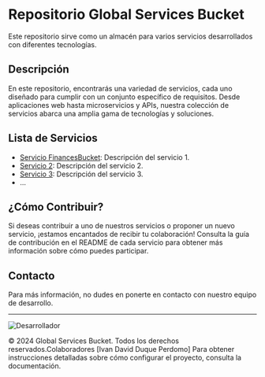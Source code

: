 # Repositorio Global Services Bucket

Este repositorio sirve como un almacén para varios servicios desarrollados con diferentes tecnologías.

## Descripción

En este repositorio, encontrarás una variedad de servicios, cada uno diseñado para cumplir con un conjunto específico de requisitos. Desde aplicaciones web hasta microservicios y APIs, nuestra colección de servicios abarca una amplia gama de tecnologías y soluciones.

## Lista de Servicios

- [Servicio FinancesBucket](./financialservicemanage/): Descripción del servicio 1.
- [Servicio 2](./servicio2/): Descripción del servicio 2.
- [Servicio 3](./servicio3/): Descripción del servicio 3.
- ...

## ¿Cómo Contribuir?

Si deseas contribuir a uno de nuestros servicios o proponer un nuevo servicio, ¡estamos encantados de recibir tu colaboración! Consulta la guía de contribución en el README de cada servicio para obtener más información sobre cómo puedes participar.

## Contacto

Para más información, no dudes en ponerte en contacto con nuestro equipo de desarrollo.

---

![Desarrollador](https://via.placeholder.com/150)

© 2024 Global Services Bucket. Todos los derechos reservados.Colaboradores
[Ivan David Duque Perdomo]
Para obtener instrucciones detalladas sobre cómo configurar el proyecto, consulta la documentación.
